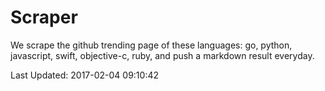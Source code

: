 # Scraper

We scrape the github trending page of these languages: go, python, javascript, swift, objective-c, ruby, and push a markdown result everyday.

Last Updated: 2017-02-04 09:10:42